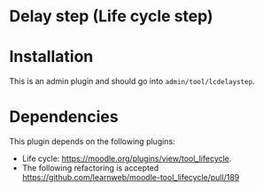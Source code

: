 # Delay step (Life cycle step)

Installation
============
This is an admin plugin and should go into ``admin/tool/lcdelaystep``.

Dependencies
============
This plugin depends on the following plugins:
* Life cycle: https://moodle.org/plugins/view/tool_lifecycle.
* The following refactoring is accepted https://github.com/learnweb/moodle-tool_lifecycle/pull/189

